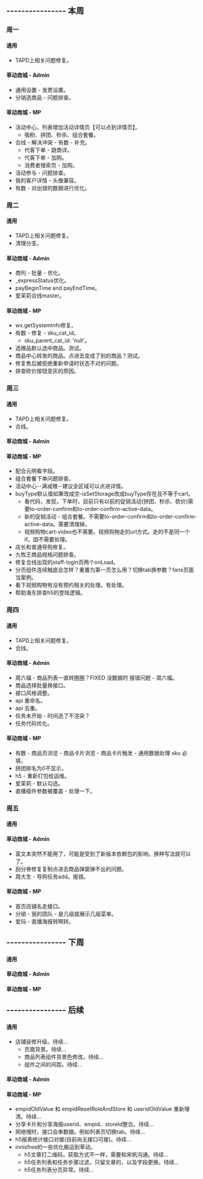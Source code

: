 ## ---------------- 本周

### 周一
#### 通用
* TAPD上相关问题修复。
#### 草动商城 - Admin
* 通用设置 - 发票设置。
* 分销选商品 - 问题排查。
#### 草动商城 - MP
* 活动中心，列表增加活动详情页【可以点到详情页】。
  - 吸粉、拼团、秒杀、组合套餐。
* 合线 - 解决冲突 - 有数 - 补充。
  - 代客下单 - 跳商详。
  - 代客下单 - 加购。
  - 消费者搜索页 - 加购。
* 活动参与 - 问题排查。
* 我的客户详情 - 头像兼容。
* 有数 - 对出错的数据进行优化。

### 周二
#### 通用
* TAPD上相关问题修复。
* 清理分支。
#### 草动商城 - Admin
* 商列 - 批量 - 优化。
* _expressStatus优化。
* payBeginTime and payEndTime。
* 爱茉莉合线master。
#### 草动商城 - MP
* wx.getSystemInfo修复。
* 有数 - 修复 - sku_cat_id。
  - sku_parent_cat_id: 'null'。
* 选赠品默认选中商品。测试。
* 商品中心转发的商品。点进去变成了别的商品？测试。
* 修复售后被拒绝重新申请时状态不对的问题。
* 排查砍价按钮变灰的原因。

### 周三
#### 通用
* TAPD上相关问题修复。
* 合线。
#### 草动商城 - Admin
#### 草动商城 - MP
* 配合元明看字段。
* 组合套餐下单问题排查。
* 活动中心--满减赠--建议全区域可以点进详情。
* buyType默认值如果改成空-isSetStorage改成buyType存在且不等于cart。
  - 看代码，发现，下单时，目前只有以前的促销活动(拼团、秒杀、砍价)需要to-order-confirm和to-order-confirm-active-data。
  - 新的促销活动 - 组合套餐。不需要to-order-confirm和to-order-confirm-active-data。需要清理掉。
  - 视频购物cart-video也不需要。视频购物走的url方式。走的不是同一个if。固不需要处理。
* 店长和普通导购修复。
* 九牧王商品规格问题排查。
* 修复合线出现的staff-login页两个onLoad。
* 分页组件连续触底会怎样？重置为第一页怎么用？切换tab换参数？fans页面当案例。
* 看下视频购物有没有预约相关的处理。有处理。
* 帮助海东排查h5的登陆逻辑。

### 周四
#### 通用
* TAPD上相关问题修复。
* 合线。
#### 草动商城 - Admin
* 周六福 - 商品列表一直转圈圈？FIXED 没数据时 报错问题 - 周六福。
* 商品选择批量换接口。
* 接口风格调整。
* api 重命名。
* api 去重。
* 任务未开始 - 时间选了不渲染？
* 任务代码优化。
#### 草动商城 - MP
* 有数 - 商品页浏览 - 商品卡片浏览 - 商品卡片触发 - 通用数据处理 sku 必填。
* 拼团排名为0不显示。
* h5 - 重新打包给运维。
* 爱茉莉 - 默认勾选。
* 直播插件参数被覆盖 - 处理一下。

### 周五
#### 通用
#### 草动商城 - Admin
* 富文本突然不能用了，可能是受到了新版本依赖包的影响。换种写法就可以了。
* 刮分券修复复制点进去商品弹窗弹不出的问题。
* 周大生 - 导购任务add。报错。
#### 草动商城 - MP
* 首页店铺名走接口。
* 分销 - 我的团队 - 是几级就展示几级菜单。
* 爱玛 - 直播海报转啊转。

## ---------------- 下周
#### 通用
#### 草动商城 - Admin
#### 草动商城 - MP

## ---------------- 后续
#### 通用
* 店铺装修升级。待续...
  - 页面背景。待续...
  - 商品列表组件背景色修改。待续...
  - 组件之间的间距。待续...
#### 草动商城 - Admin
#### 草动商城 - MP
* empidOldValue 和 empidResetRoleAndStore 和 useridOldValue 重新理清。待续...
* 分享卡片和分享海报userid、empid、storeId整合。待续...
* 网络慢时，接口会串数据。例如列表页切换tab。待续...
* h5报表统计接口对接(目前尚无接口可接)。待续...
* innisfree的一些优化搬运到草动。
  - h5文章打二维码，获取方式不一样，需要和宋帆沟通。待续...
  - h5任务列表和任务步骤过滤，只留文章的，以及字段更换。待续...
  - h5任务列表分页异常。待续...
